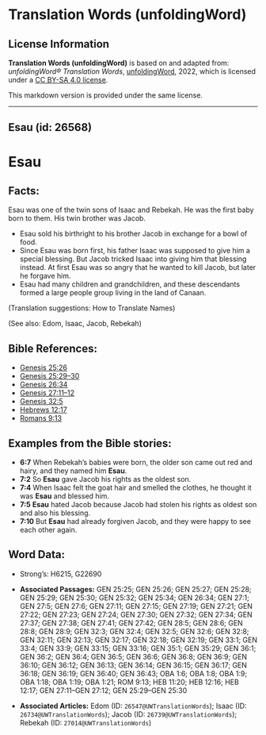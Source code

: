 # Translation Words (unfoldingWord)

## License Information

**Translation Words (unfoldingWord)** is based on and adapted from: _unfoldingWord® Translation Words_, [unfoldingWord](https://unfoldingword.org/utw), 2022, which is licensed under a [CC BY-SA 4.0 license](https://creativecommons.org/licenses/by-sa/4.0/legalcode.en).

This markdown version is provided under the same license.



--------------------------------

## Esau (id: 26568)

Esau
====

Facts:
------

Esau was one of the twin sons of Isaac and Rebekah. He was the first baby born to them. His twin brother was Jacob.

* Esau sold his birthright to his brother Jacob in exchange for a bowl of food.
* Since Esau was born first, his father Isaac was supposed to give him a special blessing. But Jacob tricked Isaac into giving him that blessing instead. At first Esau was so angry that he wanted to kill Jacob, but later he forgave him.
* Esau had many children and grandchildren, and these descendants formed a large people group living in the land of Canaan.

(Translation suggestions: How to Translate Names)

(See also: Edom, Isaac, Jacob, Rebekah)

Bible References:
-----------------

* [Genesis 25:26](https://ref.ly/Gen25:26)
* [Genesis 25:29–30](https://ref.ly/Gen25:29-Gen25:30)
* [Genesis 26:34](https://ref.ly/Gen26:34)
* [Genesis 27:11–12](https://ref.ly/Gen27:11-Gen27:12)
* [Genesis 32:5](https://ref.ly/Gen32:5)
* [Hebrews 12:17](https://ref.ly/Heb12:17)
* [Romans 9:13](https://ref.ly/Rom9:13)

Examples from the Bible stories:
--------------------------------

* **6:7** When Rebekah’s babies were born, the older son came out red and hairy, and they named him **Esau**.
* **7:2** So **Esau** gave Jacob his rights as the oldest son.
* **7:4** When Isaac felt the goat hair and smelled the clothes, he thought it was **Esau** and blessed him.
* **7:5** **Esau** hated Jacob because Jacob had stolen his rights as oldest son and also his blessing.
* **7:10** But **Esau** had already forgiven Jacob, and they were happy to see each other again.

Word Data:
----------

* Strong’s: H6215, G22690

* **Associated Passages:** GEN 25:25; GEN 25:26; GEN 25:27; GEN 25:28; GEN 25:29; GEN 25:30; GEN 25:32; GEN 25:34; GEN 26:34; GEN 27:1; GEN 27:5; GEN 27:6; GEN 27:11; GEN 27:15; GEN 27:19; GEN 27:21; GEN 27:22; GEN 27:23; GEN 27:24; GEN 27:30; GEN 27:32; GEN 27:34; GEN 27:37; GEN 27:38; GEN 27:41; GEN 27:42; GEN 28:5; GEN 28:6; GEN 28:8; GEN 28:9; GEN 32:3; GEN 32:4; GEN 32:5; GEN 32:6; GEN 32:8; GEN 32:11; GEN 32:13; GEN 32:17; GEN 32:18; GEN 32:19; GEN 33:1; GEN 33:4; GEN 33:9; GEN 33:15; GEN 33:16; GEN 35:1; GEN 35:29; GEN 36:1; GEN 36:2; GEN 36:4; GEN 36:5; GEN 36:6; GEN 36:8; GEN 36:9; GEN 36:10; GEN 36:12; GEN 36:13; GEN 36:14; GEN 36:15; GEN 36:17; GEN 36:18; GEN 36:19; GEN 36:40; GEN 36:43; OBA 1:6; OBA 1:8; OBA 1:9; OBA 1:18; OBA 1:19; OBA 1:21; ROM 9:13; HEB 11:20; HEB 12:16; HEB 12:17; GEN 27:11–GEN 27:12; GEN 25:29–GEN 25:30
* **Associated Articles:** Edom (ID: `26547@UWTranslationWords`); Isaac (ID: `26734@UWTranslationWords`); Jacob (ID: `26739@UWTranslationWords`); Rebekah (ID: `27014@UWTranslationWords`)

